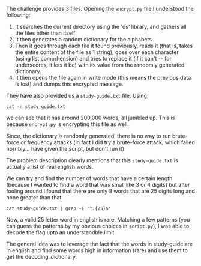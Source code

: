 The challenge provides 3 files. Opening the `encrypt.py` file I understood the following:
1. It searches the current directory using the 'os' library, and gathers all the files other than itself
2. It then generates a random dictionary for the alphabets
3. Then it goes through each file it found previously, reads it (that is, takes the entire content of the file as 1 string), goes over each character (using list comprhension) and tries to replace it (if it can't -- for underscores, it lets it be) with its value from the randomly generated dictionary.
4. It then opens the file again in write mode (this means the previous data is lost) and dumps this encrypted message.

They have also provided us a `study-guide.txt` file. Using 

    cat -n study-guide.txt
we can see that it has around 200,000 words, all jumbled up. This is because `encrypt.py` is encrypting this file as well.

Since, the dictionary is randomly generated, there is no way to run brute-force or frequency attacks (in fact I did try a brute-force attack, which failed horribly... have given the script, but don't run it)

The problem description clearly mentions that this `study-guide.txt` is actually a list of real english words.

We can try and find the number of words that have a certain length (because I wanted to find a word that was small like 3 or 4 digits) but after fooling around I found that there are only 8 words that are 25 digits long
and none greater than that.

    cat study-guide.txt | grep -E '^.{25}$'

Now, a valid 25 letter word in english is rare. Matching a few patterns (you can guess the patterns by my obvious choices in `script.py`), I was able to decode the flag upto an understandble limit.

The general idea was to leverage the fact that the words in study-guide are in english and find some words high in information (rare) and use them to get the decoding_dictionary.



    
